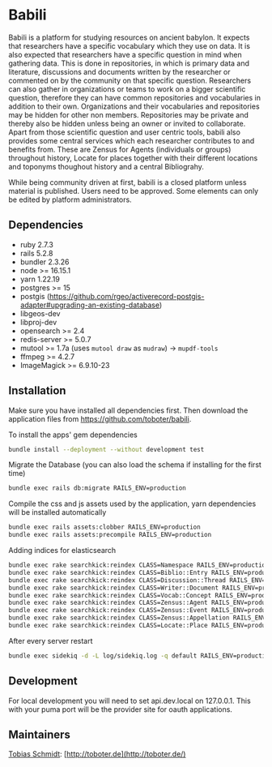 # Babili

Babili is a platform for studying resources on ancient babylon. It expects that researchers have a specific vocabulary which they use on data. It is also expected that researchers have a specific question in mind when gathering data. This is done in repositories, in which is primary data and literature, discussions and documents written by the researcher or commented on by the community on that specific question. Researchers can also gather in organizations or teams to work on a bigger scientific question, therefore they can have common repositories and vocabularies in addition to their own. Organizations and their vocabularies and repositories may be hidden for other non members. Repositories may be private and thereby also be hidden unless being an owner or invited to collaborate. Apart from those scientific question and user centric tools, babili also provides some central services which each researcher contributes to and benefits from. These are Zensus for Agents (individuals or groups) throughout history, Locate for places together with their different locations and toponyms thoughout history and a central Bibliograhy.

While being community driven at first, babili is a closed platform unless material is published. Users need to be approved. Some elements can only be edited by platform administrators.


## Dependencies

* ruby 2.7.3
* rails 5.2.8
* bundler 2.3.26
* node >= 16.15.1
* yarn 1.22.19
* postgres >= 15
* postgis (https://github.com/rgeo/activerecord-postgis-adapter#upgrading-an-existing-database)
* libgeos-dev
* libproj-dev
* opensearch >= 2.4
* redis-server >= 5.0.7
* mutool >= 1.7a (uses `mutool draw` as `mudraw`) -> `mupdf-tools`
* ffmpeg >= 4.2.7
* ImageMagick >= 6.9.10-23


## Installation

Make sure you have installed all dependencies first. Then download the application files from https://github.com/toboter/babili.

To install the apps' gem dependencies

```bash
bundle install --deployment --without development test
```

Migrate the Database (you can also load the schema if installing for the first time)

```bash
bundle exec rails db:migrate RAILS_ENV=production
```

Compile the css and js assets used by the application, yarn dependencies will be installed automatically

```bash
bundle exec rails assets:clobber RAILS_ENV=production
bundle exec rails assets:precompile RAILS_ENV=production
```

Adding indices for elasticsearch

```bash
bundle exec rake searchkick:reindex CLASS=Namespace RAILS_ENV=production
bundle exec rake searchkick:reindex CLASS=Biblio::Entry RAILS_ENV=production
bundle exec rake searchkick:reindex CLASS=Discussion::Thread RAILS_ENV=production
bundle exec rake searchkick:reindex CLASS=Writer::Document RAILS_ENV=production
bundle exec rake searchkick:reindex CLASS=Vocab::Concept RAILS_ENV=production
bundle exec rake searchkick:reindex CLASS=Zensus::Agent RAILS_ENV=production
bundle exec rake searchkick:reindex CLASS=Zensus::Event RAILS_ENV=production
bundle exec rake searchkick:reindex CLASS=Zensus::Appellation RAILS_ENV=production
bundle exec rake searchkick:reindex CLASS=Locate::Place RAILS_ENV=production
```

After every server restart

```bash
bundle exec sidekiq -d -L log/sidekiq.log -q default RAILS_ENV=production
```

## Development
For local development you will need to set api.dev.local on 127.0.0.1. This with your puma port will be the provider site for oauth applications.

## Maintainers

[Tobias Schmidt](https://github.com/toboter): [http://toboter.de](http://toboter.de/)
